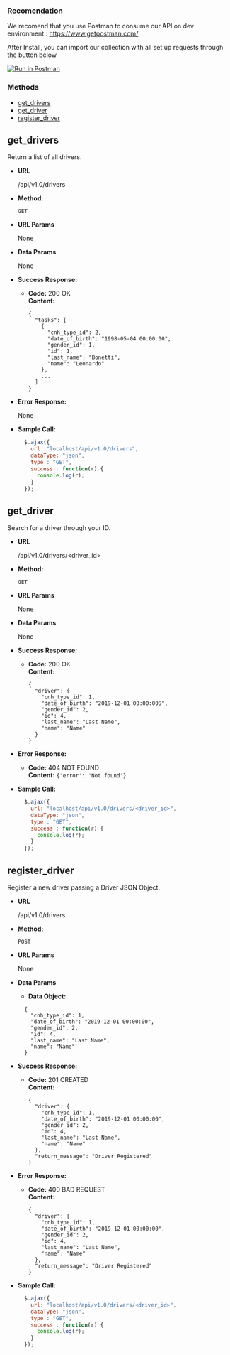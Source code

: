 ### Recomendation

We recomend that you use Postman to consume our API on dev environment : https://www.getpostman.com/

After Install, you can import our collection with all set up requests through the button below

[![Run in Postman](https://run.pstmn.io/button.svg)](https://app.getpostman.com/run-collection/d72d3fa7fd6e168e69ab)


### Methods
- [get_drivers](#get_drivers)
- [get_driver](#get_driver)
- [register_driver](#register_driver)

**get_drivers**
----
  Return a list of all drivers.

* **URL**

  /api/v1.0/drivers

* **Method:**

  `GET`
  
*  **URL Params**

   None

* **Data Params**

   None

* **Success Response:**

  * **Code:** 200 OK<br />
    **Content:** 
    ```
    {
      "tasks": [
        {
          "cnh_type_id": 2,
          "date_of_birth": "1998-05-04 00:00:00",
          "gender_id": 1,
          "id": 1,
          "last_name": "Bonetti",
          "name": "Leonardo"
        },
        ...
      ]
    }
    ```
 
* **Error Response:**

   None

* **Sample Call:**

  ```javascript
    $.ajax({
      url: "localhost/api/v1.0/drivers",
      dataType: "json",
      type : "GET",
      success : function(r) {
        console.log(r);
      }
    });
  ```
  
**get_driver**
----
  Search for a driver through your ID.

* **URL**

  /api/v1.0/drivers/<driver_id>

* **Method:**

  `GET`
  
*  **URL Params**

   None

* **Data Params**

   None

* **Success Response:**

  * **Code:** 200 OK <br />
    **Content:** 
    ```
    {
      "driver": {
        "cnh_type_id": 1,
        "date_of_birth": "2019-12-01 00:00:00S",
        "gender_id": 2,
        "id": 4,
        "last_name": "Last Name",
        "name": "Name"
      }
    }
    ```
 
* **Error Response:**

  * **Code:** 404 NOT FOUND <br />
    **Content:** `{'error': 'Not found'}`

* **Sample Call:**

  ```javascript
    $.ajax({
      url: "localhost/api/v1.0/drivers/<driver_id>",
      dataType: "json",
      type : "GET",
      success : function(r) {
        console.log(r);
      }
    });
  ```
  
**register_driver**
----
  Register a new driver passing a Driver JSON Object.

* **URL**

  /api/v1.0/drivers

* **Method:**

  `POST`
  
*  **URL Params**

   None

* **Data Params**

  * **Data Object:** 
  ```
    {
      "cnh_type_id": 1,
      "date_of_birth": "2019-12-01 00:00:00",
      "gender_id": 2,
      "id": 4,
      "last_name": "Last Name",
      "name": "Name"
    }
  ```

* **Success Response:**

  * **Code:** 201 CREATED <br />
    **Content:** 
    ```
    {
      "driver": {
        "cnh_type_id": 1,
        "date_of_birth": "2019-12-01 00:00:00",
        "gender_id": 2,
        "id": 4,
        "last_name": "Last Name",
        "name": "Name"
      },
      "return_message": "Driver Registered"
    }
    ```
 
* **Error Response:**

  * **Code:** 400 BAD REQUEST <br />
    **Content:** 
    ```
    {
      "driver": {
        "cnh_type_id": 1,
        "date_of_birth": "2019-12-01 00:00:00",
        "gender_id": 2,
        "id": 4,
        "last_name": "Last Name",
        "name": "Name"
      },
      "return_message": "Driver Registered"
    }
    ```

* **Sample Call:**

  ```javascript
    $.ajax({
      url: "localhost/api/v1.0/drivers/<driver_id>",
      dataType: "json",
      type : "GET",
      success : function(r) {
        console.log(r);
      }
    });
  ```
  
  
